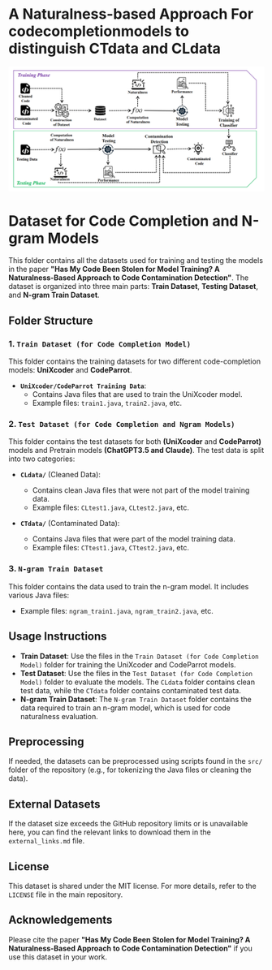 # A Naturalness-based Approach For codecompletionmodels to distinguish CTdata and CLdata
![Overview](Overview.PNG)


# Dataset for Code Completion and N-gram Models

This folder contains all the datasets used for training and testing the models in the paper **"Has My Code Been Stolen for Model Training? A Naturalness-Based Approach to Code Contamination Detection"**. The dataset is organized into three main parts: **Train Dataset**, **Testing Dataset**, and **N-gram Train Dataset**.

## Folder Structure

### 1. `Train Dataset (for Code Completion Model)`
This folder contains the training datasets for two different code-completion models: **UniXcoder** and **CodeParrot**.

- **`UniXcoder/CodeParrot Training Data`**: 
    - Contains Java files that are used to train the UniXcoder model.
    - Example files: `train1.java`, `train2.java`, etc.
    


### 2. `Test Dataset (for Code Completion and Ngram Models)`
This folder contains the test datasets for both **(UniXcoder** and **CodeParrot)** models and Pretrain models **(ChatGPT3.5 and Claude)**. The test data is split into two categories:

- **`CLdata/`** (Cleaned Data):
    - Contains clean Java files that were not part of the model training data.
    - Example files: `CLtest1.java`, `CLtest2.java`, etc.
  
- **`CTdata/`** (Contaminated Data):
    - Contains Java files that were part of the model training data.
    - Example files: `CTtest1.java`, `CTtest2.java`, etc.

### 3. `N-gram Train Dataset`
This folder contains the data used to train the n-gram model. It includes various Java files:

- Example files: `ngram_train1.java`, `ngram_train2.java`, etc.

## Usage Instructions

- **Train Dataset**: Use the files in the `Train Dataset (for Code Completion Model)` folder for training the UniXcoder and CodeParrot models.
- **Test Dataset**: Use the files in the `Test Dataset (for Code Completion Model)` folder to evaluate the models. The `CLdata` folder contains clean test data, while the `CTdata` folder contains contaminated test data.
- **N-gram Train Dataset**: The `N-gram Train Dataset` folder contains the data required to train an n-gram model, which is used for code naturalness evaluation.

## Preprocessing

If needed, the datasets can be preprocessed using scripts found in the `src/` folder of the repository (e.g., for tokenizing the Java files or cleaning the data).

## External Datasets

If the dataset size exceeds the GitHub repository limits or is unavailable here, you can find the relevant links to download them in the `external_links.md` file.

## License

This dataset is shared under the MIT license. For more details, refer to the `LICENSE` file in the main repository.

## Acknowledgements

Please cite the paper **"Has My Code Been Stolen for Model Training? A Naturalness-Based Approach to Code Contamination Detection"** if you use this dataset in your work.
